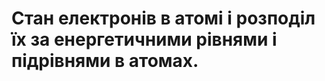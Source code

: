 # Стан електронів в атомі і розподіл їх  за енергетичними рівнями і підрівнями в атомах.

<!---табличка что бы запарится--->